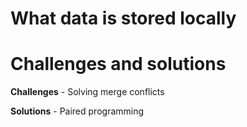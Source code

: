 # What data is stored locally  


# Challenges and solutions  
**Challenges** - Solving merge conflicts  


**Solutions** - Paired programming
